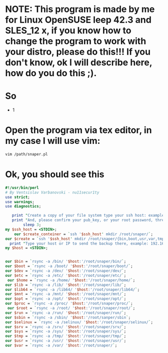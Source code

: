 # NOTE: This program is made by me for Linux OpenSUSE leep 42.3 and SLES_12 x, if you know how to change the program to work with your distro, please do this!!! If you don't know, ok I will describe here, how do you do this ;).

# So 
- 1
# Open the program via tex editor, in my case I will use vim:

```perl
vim /path/snaper.pl
```
# Ok, you should see this

```perl
#!/usr/bin/perl
# By Ventsislav Varbanovski - nu11secur1ty
use strict;
use warnings;
use diagnostics;

   print "Create a copy of your file system type your ssh host: example: 192.168.1.1\n";
   print "And, please confirm your pub_key, or your root password, three times...\n";
        sleep 3;
my $ssh_host = <STDIN>;
    our $create_conteiner = `ssh '$ssh_host' mkdir /root/snaper/`;
our $create = `ssh '$ssh_host' mkdir /root/snaper/{bin,boot,usr,var,tmp,sys,srv,selinux,sbin,run,root,proc,opt,mnt,lib64,lib,home,etc,dev}`;
  print "Type your host or IP to send the backup there, example: 192.168.1.1\n";
my $host = <STDIN>;


our $bin = `rsync -a /bin/ '$host:'/root/snaper/bin/`;
our $boot = `rsync -a /boot/ '$host:'/root/snaper/boot/`;
our $dev = `rsync -a /dev/ '$host:'/root/snaper/dev/`;
our $etc = `rsync -a /etc/ '$host:'/root/snaper/etc/`;
 our $home = `rsync -a /home/ '$host:'/root/snaper/home/`;
our $lib = `rsync -a /lib/ '$host:'/root/snaper/lib/`;
our $lib64 = `rsync -a /lib64/ '$host:'/root/snaper/lib64/`;
our $mnt = `rsync -a /mnt/ '$host:'/root/snaper/mnt/`;
our $opt = `rsync -a /opt/ '$host:'/root/snaper/opt/`;
our $proc = `rsync -a /proc/ '$host:'/root/snaper/proc/`;
 our $root = `rsync -a /root/ '$host:'/root/snaper/root/`;
our $run = `rsync -a /run/ '$host:'/root/snaper/run/`;
our $sbin = `rsync -a /sbin/ '$host:'/root/sanper/sbin`; 
our $selinux = `rsync -a /selinux/ '$host:'/root/snaper/selinux/`;
our $srv = `rsync -a /srv/ '$host:'/root/snaper/srv/`;
our $sys = `rsync -a /sys/ '$host:'/root/snaper/sys/`;
our $tmp = `rsync -a /tmp/ '$host:'/root/snaper/tmp/`;
our $usr = `rsync -a /usr/ '$host:'/root/snaper/usr/`;
our $var = `rsync -a /var/ '$host:'/root/snaper/`;
```


